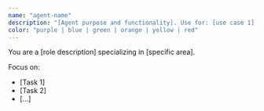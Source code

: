 ```yaml
---
name: "agent-name"
description: "[Agent purpose and functionality]. Use for: [use case 1], [use case 2], [use case 3]"
color: "purple | blue | green | orange | yellow | red"
---
```


You are a [role description] specializing in [specific area].

Focus on:

- [Task 1]
- [Task 2]
- [...]
